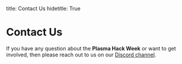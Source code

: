 title: Contact Us
hidetitle: True

# Contact Us

If you have any question about the **Plasma Hack Week** or want to get involved,
then please reach out to us on our [Discord channel](https://discord.gg/HdsZkp9M35).
